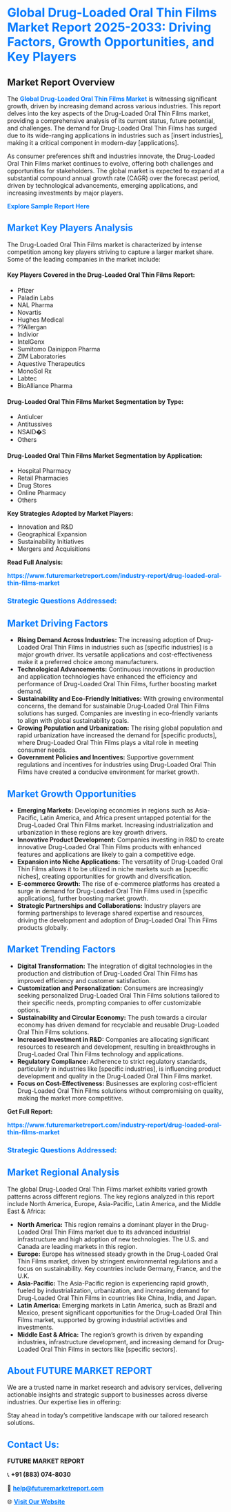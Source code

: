 <h1 style="color: #007BFF;">Global Drug-Loaded Oral Thin Films Market Report 2025-2033: Driving Factors, Growth Opportunities, and Key Players</h1>

<section id="overview">
<h2>Market Report Overview</h2>
<p>The <a href="https://www.futuremarketreport.com/industry-report/drug-loaded-oral-thin-films-market" style="color: #007BFF; text-decoration: none;"><strong>Global Drug-Loaded Oral Thin Films Market</strong></a> is witnessing significant growth, driven by increasing demand across various industries. This report delves into the key aspects of the Drug-Loaded Oral Thin Films market, providing a comprehensive analysis of its current status, future potential, and challenges. The demand for Drug-Loaded Oral Thin Films has surged due to its wide-ranging applications in industries such as [insert industries], making it a critical component in modern-day [applications].</p>
<p>As consumer preferences shift and industries innovate, the Drug-Loaded Oral Thin Films market continues to evolve, offering both challenges and opportunities for stakeholders. The global market is expected to expand at a substantial compound annual growth rate (CAGR) over the forecast period, driven by technological advancements, emerging applications, and increasing investments by major players.</p>
</section>

<section id="overview">
<p><a href="https://www.futuremarketreport.com/request-sample/reportId=79108" style="color: #007BFF; text-decoration: none;"><strong>Explore Sample Report Here</strong></a></p>
</section>

<section id="key-players">
<h2 style="color: #007BFF;">Market Key Players Analysis</h2>
<p>The Drug-Loaded Oral Thin Films market is characterized by intense competition among key players striving to capture a larger market share. Some of the leading companies in the market include:</p>
<h4>Key Players Covered in the Drug-Loaded Oral Thin Films Report:</h4>
<ul><li>Pfizer</li><li>Paladin Labs</li><li>NAL Pharma</li><li>Novartis</li><li>Hughes Medical</li><li>??Allergan</li><li>Indivior</li><li>IntelGenx</li><li>Sumitomo Dainippon Pharma</li><li>ZIM Laboratories</li><li>Aquestive Therapeutics</li><li>MonoSol Rx</li><li>Labtec</li><li>BioAlliance Pharma</li></ul>
<h4>Drug-Loaded Oral Thin Films Market Segmentation by Type:</h4>
<ul><li>Antiulcer</li><li>Antitussives</li><li>NSAID�S</li><li>Others</li></ul>

<h4>Drug-Loaded Oral Thin Films Market Segmentation by Application:</h4>
<ul><li>Hospital Pharmacy</li><li>Retail Pharmacies</li><li>Drug Stores</li><li>Online Pharmacy</li><li>Others</li></ul>
<p><strong>Key Strategies Adopted by Market Players:</strong></p>
<ul>
<li>Innovation and R&D</li>
<li>Geographical Expansion</li>
<li>Sustainability Initiatives</li>
<li>Mergers and Acquisitions</li>
</ul>
</section>

<section>
<p><strong>Read Full Analysis: </strong></p><a href="https://www.futuremarketreport.com/industry-report/drug-loaded-oral-thin-films-market" style="color: #007BFF; text-decoration: none;"><strong>https://www.futuremarketreport.com/industry-report/drug-loaded-oral-thin-films-market</strong></a>
<h3 style="color: #007BFF;">Strategic Questions Addressed:</h3>
</section>

<section id="driving-factors">
<h2 style="color: #007BFF;">Market Driving Factors</h2>
<ul>
<li><strong>Rising Demand Across Industries:</strong> The increasing adoption of Drug-Loaded Oral Thin Films in industries such as [specific industries] is a major growth driver. Its versatile applications and cost-effectiveness make it a preferred choice among manufacturers.</li>
<li><strong>Technological Advancements:</strong> Continuous innovations in production and application technologies have enhanced the efficiency and performance of Drug-Loaded Oral Thin Films, further boosting market demand.</li>
<li><strong>Sustainability and Eco-Friendly Initiatives:</strong> With growing environmental concerns, the demand for sustainable Drug-Loaded Oral Thin Films solutions has surged. Companies are investing in eco-friendly variants to align with global sustainability goals.</li>
<li><strong>Growing Population and Urbanization:</strong> The rising global population and rapid urbanization have increased the demand for [specific products], where Drug-Loaded Oral Thin Films plays a vital role in meeting consumer needs.</li>
<li><strong>Government Policies and Incentives:</strong> Supportive government regulations and incentives for industries using Drug-Loaded Oral Thin Films have created a conducive environment for market growth.</li>
</ul>
</section>

<section id="growth-opportunities">
<h2 style="color: #007BFF;">Market Growth Opportunities</h2>
<ul>
<li><strong>Emerging Markets:</strong> Developing economies in regions such as Asia-Pacific, Latin America, and Africa present untapped potential for the Drug-Loaded Oral Thin Films market. Increasing industrialization and urbanization in these regions are key growth drivers.</li>
<li><strong>Innovative Product Development:</strong> Companies investing in R&D to create innovative Drug-Loaded Oral Thin Films products with enhanced features and applications are likely to gain a competitive edge.</li>
<li><strong>Expansion into Niche Applications:</strong> The versatility of Drug-Loaded Oral Thin Films allows it to be utilized in niche markets such as [specific niches], creating opportunities for growth and diversification.</li>
<li><strong>E-commerce Growth:</strong> The rise of e-commerce platforms has created a surge in demand for Drug-Loaded Oral Thin Films used in [specific applications], further boosting market growth.</li>
<li><strong>Strategic Partnerships and Collaborations:</strong> Industry players are forming partnerships to leverage shared expertise and resources, driving the development and adoption of Drug-Loaded Oral Thin Films products globally.</li>
</ul>
</section>

<section id="trending-factors">
<h2 style="color: #007BFF;">Market Trending Factors</h2>
<ul>
<li><strong>Digital Transformation:</strong> The integration of digital technologies in the production and distribution of Drug-Loaded Oral Thin Films has improved efficiency and customer satisfaction.</li>
<li><strong>Customization and Personalization:</strong> Consumers are increasingly seeking personalized Drug-Loaded Oral Thin Films solutions tailored to their specific needs, prompting companies to offer customizable options.</li>
<li><strong>Sustainability and Circular Economy:</strong> The push towards a circular economy has driven demand for recyclable and reusable Drug-Loaded Oral Thin Films solutions.</li>
<li><strong>Increased Investment in R&D:</strong> Companies are allocating significant resources to research and development, resulting in breakthroughs in Drug-Loaded Oral Thin Films technology and applications.</li>
<li><strong>Regulatory Compliance:</strong> Adherence to strict regulatory standards, particularly in industries like [specific industries], is influencing product development and quality in the Drug-Loaded Oral Thin Films market.</li>
<li><strong>Focus on Cost-Effectiveness:</strong> Businesses are exploring cost-efficient Drug-Loaded Oral Thin Films solutions without compromising on quality, making the market more competitive.</li>
</ul>
</section>

<section>
<p><strong>Get Full Report: </strong></p><a href="https://www.futuremarketreport.com/industry-report/drug-loaded-oral-thin-films-market" style="color: #007BFF; text-decoration: none;"><strong>https://www.futuremarketreport.com/industry-report/drug-loaded-oral-thin-films-market</strong></a>
<h3 style="color: #007BFF;">Strategic Questions Addressed:</h3>
</section>


<section id="regional-analysis">
<h2 style="color: #007BFF;">Market Regional Analysis</h2>
<p>The global Drug-Loaded Oral Thin Films market exhibits varied growth patterns across different regions. The key regions analyzed in this report include North America, Europe, Asia-Pacific, Latin America, and the Middle East & Africa:</p>
<ul>
<li><strong>North America:</strong> This region remains a dominant player in the Drug-Loaded Oral Thin Films market due to its advanced industrial infrastructure and high adoption of new technologies. The U.S. and Canada are leading markets in this region.</li>
<li><strong>Europe:</strong> Europe has witnessed steady growth in the Drug-Loaded Oral Thin Films market, driven by stringent environmental regulations and a focus on sustainability. Key countries include Germany, France, and the U.K.</li>
<li><strong>Asia-Pacific:</strong> The Asia-Pacific region is experiencing rapid growth, fueled by industrialization, urbanization, and increasing demand for Drug-Loaded Oral Thin Films in countries like China, India, and Japan.</li>
<li><strong>Latin America:</strong> Emerging markets in Latin America, such as Brazil and Mexico, present significant opportunities for the Drug-Loaded Oral Thin Films market, supported by growing industrial activities and investments.</li>
<li><strong>Middle East & Africa:</strong> The region’s growth is driven by expanding industries, infrastructure development, and increasing demand for Drug-Loaded Oral Thin Films in sectors like [specific sectors].</li>
</ul>
</section>

<footer>
<h2 style="color: #007BFF;">About FUTURE MARKET REPORT</h2>
<p>We are a trusted name in market research and advisory services, delivering actionable insights and strategic support to businesses across diverse industries. Our expertise lies in offering:</p>

<p>Stay ahead in today’s competitive landscape with our tailored research solutions.</p>

<h2 style="color: #007BFF;">Contact Us:</h2>
<p><strong>FUTURE MARKET REPORT</strong></p>
<p>📞 <strong>+91 (883) 074-8030</strong></p>
<p>📧 <strong><a href="mailto:help@futuremarketreport.com" style="color: #007BFF;">help@futuremarketreport.com</a></strong></p>
<p>🌐 <strong><a href="https://www.futuremarketreport.com/" style="color: #007BFF;">Visit Our Website</a></strong></p>
</footer>